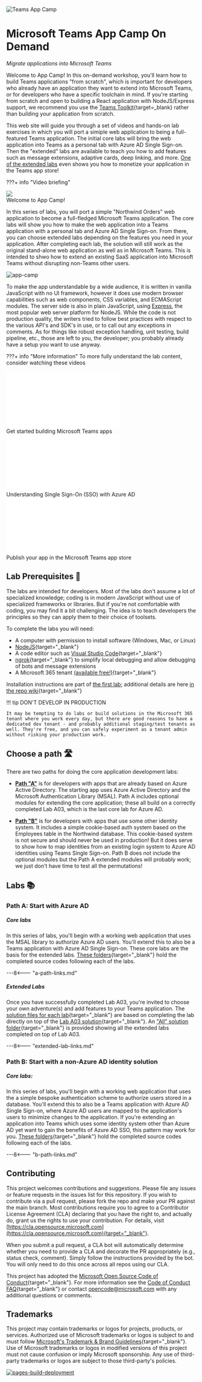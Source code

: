 ![Teams App Camp](./assets/code-lab-banner.png)

# Microsoft Teams App Camp On Demand

_Migrate applications into Microsoft Teams_

Welcome to App Camp! In this on-demand workshop, you'll learn how to build Teams applications "from scratch", which is important for developers who already have an application they want to extend into Microsoft Teams, or for developers who have a specific toolchain in mind. If you're starting from scratch and open to building a React application with NodeJS/Express support, we recommend you use the [Teams Toolkit](https://docs.microsoft.com/en-us/microsoftteams/platform/toolkit/visual-studio-code-overview?WT.mc_id=m365-58890-cxa){target=_blank} rather than building your application from scratch.

This web site will guide you through a set of videos and hands-on lab exercises in which you will port a simiple web application to being a full-featured Teams application. The initial core labs will bring the web application into Teams as a personal tab with Azure AD Single Sign-on. Then the "extended" labs are available to teach you how to add features such as message extensions, adaptive cards, deep linking, and more. [One of the extended labs](./aad/Monetization.md) even shows you how to monetize your application in the Teams app store!

???+ info "Video briefing"
    <div class="video">
      <img src="/app-camp/assets/video-coming-soon.png"></img>
      <div>Welcome to App Camp!</div>
    </div>

In this series of labs, you will port a simple "Northwind Orders" web application to become a full-fledged Microsoft Teams application. The core labs will show you how to make the web application into a Teams application with a personal tab and Azure AD Single Sign-on. From there, you can choose extended labs depending on the features you need in your application. After completing each lab, the solution will still work as the original stand-alone web application as well as in Microsoft Teams. This is intended to shwo how to extend an existing SaaS application into Microsoft Teams without disrupting non-Teams other users.

![app-camp](./assets/appcamp-readme.png)

To make the app understandable by a wide audience, it is written in vanilla JavaScript with no UI framework, however it does use modern browser capabilities such as web components, CSS variables, and ECMAScript modules. The server side is also in plain JavaScript, using [Express](https://expressjs.com/), the most popular web server platform for NodeJS. While the code is not production quality, the writers tried to follow best practices with respect to the various API's and SDK's in use, or to call out any exceptions in comments. As for things like robust exception handling, unit testing, build pipeline, etc., those are left to you, the developer; you probably already have a setup you want to use anyway.

???+ info "More information"
    To more fully understand the lab content, consider watching these videos
    <div class="tinyVideo">
      <iframe src="//www.youtube.com/embed/EQuB8l4sccg" frameborder="0" allowfullscreen></iframe>
      <div>Get started building Microsoft Teams apps</div>
    </div>
    <div class="tinyVideo">
      <iframe src="//www.youtube.com/embed/SaBbfVgqZHc" frameborder="0" allowfullscreen></iframe>
      <div>Understanding Single Sign-On (SSO) with Azure AD</div>
    </div>
    <div class="tinyVideo">
      <iframe src="//www.youtube.com/embed/IQf2Zs9Mob8" frameborder="0" allowfullscreen></iframe>
      <div>Publish your app in the Microsoft Teams app store</div>
    </div>
## Lab Prerequisites 📃 

The labs are intended for developers. Most of the labs don't assume a lot of specialized knowledge; coding is in modern JavaScript without use of specialized frameworks or libraries. But if you're not comfortable with coding, you may find it a bit challenging. The idea is to teach developers the principles so they can apply them to their choice of toolsets.

To complete the labs you will need:

 * A computer with permission to install software (Windows, Mac, or Linux)
 * [NodeJS](https://nodejs.org/en/download/){target="_blank"}
 * A code editor such as [Visual Studio Code](https://code.visualstudio.com/download){target="_blank"}
 * [ngrok](https://ngrok.com/download){target="_blank"} to simplify local debugging and allow debugging of bots and message extensions
 * A Microsoft 365 tenant [(available free!)](https://developer.microsoft.com/en-us/microsoft-365/dev-program){target="_blank"}

Installation instructions are part of [the first lab](./aad/A01-begin-app.md); additional details are here [in the repo wiki](https://github.com/microsoft/app-camp/wiki/Prerequisites){target="_blank"}

!!! tip
    DON'T DEVELOP IN PRODUCTION
    
    It may be tempting to do labs or build solutions in the Microsoft 365 tenant where you work every day, but there are good reasons to have a dedicated dev tenant - and probably additional staging/test tenants as well. They're free, and you can safely experiment as a tenant admin without risking your production work.

## Choose a path 🛣️

There are two paths for doing the core application development labs:

- [**Path "A"**](#path-a-start-with-azure-ad) is for developers with apps that are already based on Azure Active Directory. The starting app uses Azure Active Directory and the Microsoft Authentication Library (MSAL). Path A includes optional modules for extending the core application; these all build on a correctly completed Lab A03, which is the last core lab for Azure AD.

- [**Path "B"**](#path-b-start-with-a-non-azure-ad-identity-solution) is for developers with apps that use some other identity system. It includes a simple cookie-based auth system based on the Employees table in the Northwind database. This cookie-based system is not secure and should never be used in production! But it does serve to show how to map identities from an existing login system to Azure AD identities using Teams Single Sign-on. Path B does not include the optional modules but the Path A extended modules will probably work; we just don't have time to test all the permutations!

## Labs 📚

### Path A: Start with Azure AD

##### Core labs

In this series of labs, you'll begin with a working web application that uses the MSAL library to authorize Azure AD users. You'll extend this to also be a Teams application with Azure AD Single Sign-on. These core labs are the basis for the extended labs. [These folders](https://github.com/microsoft/app-camp/tree/main/src/create-core-app/aad){target="_blank"} hold the completed source codes following each of the labs.

---8<--- "a-path-links.md"

##### Extended Labs

Once you have successfully completed Lab A03, you're invited to choose your own adventure(s) and add features to your Teams application. The [solution files for each lab](https://github.com/microsoft/app-camp/tree/main/src/extend-with-capabilities){target="_blank"} are based on completing the lab directly on top of the [Lab A03 solution](https://github.com/microsoft/app-camp/tree/main/src/create-core-app/aad/A03-after-apply-styling){target="_blank"}. An ["All" solution folder](https://github.com/microsoft/app-camp/tree/main/src/extend-with-capabilities/All){target="_blank"} is provided showing all the extended labs completed on top of Lab A03.

---8<--- "extended-lab-links.md"

### Path B: Start with a non-Azure AD identity solution

##### Core labs:

In this series of labs, you'll begin with a working web application that uses the a simple bespoke authentication scheme to authorize users stored in a database. You'll extend this to also be a Teams application with Azure AD Single Sign-on, where Azure AD users are mapped to the application's users to minimize changes to the application. If you're extending an application into Teams which uses some identity system other than Azure AD yet want to gain the benefits of Azure AD SSO, this pattern may work for you. [These folders](https://github.com/microsoft/app-camp/tree/main/src/create-core-app/bespoke){target="_blank"} hold the completed source codes following each of the labs.
  
---8<--- "b-path-links.md"

## Contributing

This project welcomes contributions and suggestions. Please file any issues or feature requests in the issues list for this repository. If you wish to contribute via a pull request, please fork the repo and make your PR against the main branch. Most contributions require you to agree to a
Contributor License Agreement (CLA) declaring that you have the right to, and actually do, grant us the rights to use your contribution. For details, visit [https://cla.opensource.microsoft.com](https://cla.opensource.microsoft.com){target="_blank"}.

When you submit a pull request, a CLA bot will automatically determine whether you need to provide a CLA and decorate the PR appropriately (e.g., status check, comment). Simply follow the instructions provided by the bot. You will only need to do this once across all repos using our CLA.

This project has adopted the [Microsoft Open Source Code of Conduct](https://opensource.microsoft.com/codeofconduct/){target="_blank"}. For more information see the [Code of Conduct FAQ](https://opensource.microsoft.com/codeofconduct/faq/){target="_blank"} or
contact [opencode@microsoft.com](mailto:opencode@microsoft.com) with any additional questions or comments.

## Trademarks

This project may contain trademarks or logos for projects, products, or services. Authorized use of Microsoft 
trademarks or logos is subject to and must follow 
[Microsoft's Trademark & Brand Guidelines](https://www.microsoft.com/en-us/legal/intellectualproperty/trademarks/usage/general){target="_blank"}.
Use of Microsoft trademarks or logos in modified versions of this project must not cause confusion or imply Microsoft sponsorship.
Any use of third-party trademarks or logos are subject to those third-party's policies.

[![pages-build-deployment](https://github.com/microsoft/app-camp/actions/workflows/pages/pages-build-deployment/badge.svg)](https://github.com/microsoft/app-camp/actions/workflows/pages/pages-build-deployment)
